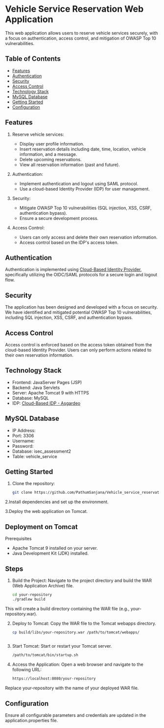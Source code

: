 # Vehicle Service Reservation Web Application

This web application allows users to reserve vehicle services securely, with a focus on authentication, access control, and mitigation of OWASP Top 10 vulnerabilities.

## Table of Contents

- [Features](#features)
- [Authentication](#authentication)
- [Security](#security)
- [Access Control](#access-control)
- [Technology Stack](#technology-stack)
- [MySQL Database](#mysql-database)
- [Getting Started](#getting-started)
- [Configuration](#configuration)


## Features

1. Reserve vehicle services:
   - Display user profile information.
   - Insert reservation details including date, time, location, vehicle information, and a message.
   - Delete upcoming reservations.
   - View all reservation information (past and future).

2. Authentication:
   - Implement authentication and logout using SAML protocol.
   - Use a cloud-based Identity Provider (IDP) for user management.

3. Security:
   - Mitigate OWASP Top 10 vulnerabilities (SQL injection, XSS, CSRF, authentication bypass).
   - Ensure a secure development process.

4. Access Control:
   - Users can only access and delete their own reservation information.
   - Access control based on the IDP's access token.

## Authentication

Authentication is implemented using [Cloud-Based Identity Provider](https://wso2.com/asgardeo/), specifically utilizing the OIDC/SAML protocols for a secure login and logout flow.

## Security

The application has been designed and developed with a focus on security. We have identified and mitigated potential OWASP Top 10 vulnerabilities, including SQL injection, XSS, CSRF, and authentication bypass.

## Access Control

Access control is enforced based on the access token obtained from the cloud-based Identity Provider. Users can only perform actions related to their own reservation information.

## Technology Stack

- Frontend: JavaServer Pages (JSP)
- Backend: Java Servlets
- Server: Apache Tomcat 9 with HTTPS
- Database: MySQL
- IDP: [Cloud-Based IDP - Asgardeo](https://wso2.com/asgardeo/)

## MySQL Database

- IP Address: 
- Port: 3306
- Username: 
- Password: 
- Database: isec_assessment2
- Table: vehicle_service

## Getting Started

1. Clone the repository:
   ```bash
   git clone https://github.com/PathumSanjana/Vehicle_service_reservation_App.git

2.Install dependencies and set up the environment.

3.Deploy the web application on Tomcat.

## Deployment on Tomcat
Prerequisites
- Apache Tomcat 9 installed on your server.
- Java Development Kit (JDK) installed.

## Steps
1. Build the Project:
Navigate to the project directory and build the WAR (Web Application Archive) file.
   ```bash
   cd your-repository
   ./gradlew build
This will create a build directory containing the WAR file (e.g., your-repository.war).

2. Deploy to Tomcat:
Copy the WAR file to the Tomcat webapps directory.
   ```bash
   cp build/libs/your-repository.war /path/to/tomcat/webapps/
      
3. Start Tomcat:
Start or restart your Tomcat server.
   ```bash
   /path/to/tomcat/bin/startup.sh

4. Access the Application:
Open a web browser and navigate to the following URL:
   ```bash
   https://localhost:8080/your-repository
Replace your-repository with the name of your deployed WAR file.

## Configuration
Ensure all configurable parameters and credentials are updated in the application.properties file.
